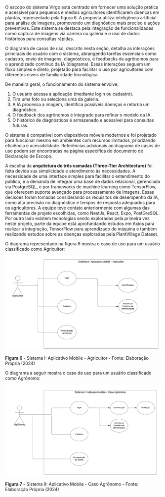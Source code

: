 O escopo do sistema Virgo está centrado em fornecer uma solução prática e acessível para pequenos e médios agricultores identificarem doenças em plantas, representado pela figura 6. A proposta utiliza inteligência artificial para análise de imagens, promovendo um diagnóstico mais preciso e ações preventivas. Este sistema se destaca pela integração de funcionalidades como captura de imagens via câmera ou galeria e o uso de dados históricos para consultas rápidas.

O diagrama de casos de uso, descrito nesta seção, detalha as interações principais do usuário com o sistema, abrangendo tarefas essenciais como cadastro, envio de imagens, diagnósticos, e feedbacks de agrônomos para o aprendizado contínuo da IA (diagrama). Essas interações seguem um fluxo simples e direto, projetado para facilitar o uso por agricultores com diferentes níveis de familiaridade tecnológica.

De maneira geral, o funcionamento do sistema envolve:

1. O usuário acessa a aplicação (mediante login ou cadastro).
2. Tira uma foto ou seleciona uma da galeria.
3. A IA processa a imagem, identifica possíveis doenças e retorna um diagnóstico.
4. O feedback dos agrônomos é integrado para refinar o modelo da IA.
5. O histórico de diagnósticos é armazenado e acessível para consultas futuras.

O sistema é compatível com dispositivos móveis modernos e foi projetado para funcionar mesmo em ambientes com recursos limitados, priorizando eficiência e acessibilidade. Referências adicionais ao diagrama de casos de uso podem ser encontradas na página específica do documento de Declaração de Escopo.

A escolha da **arquitetura de três camadas (Three-Tier Architecture)** foi feita devida sua simplicidade e atendimento às necessidades. A necessidade de uma interface simples para facilitar o entendimento do público, e a demanda de integrar uma base de dados relacional, gerenciada via PostgreSQL, e por frameworks de machine learning como TensorFlow, que oferecem suporte avançado para processamento de imagens. Essas decisões foram tomadas considerando os requisitos de desempenho da IA, como alta precisão no diagnóstico e tempos de resposta adequados para os agricultores. A equipe teve contato anteriormente com algumas das ferramentas de projeto escolhidas, como NestJs, React, Expo, PostGreSQL. Por outro lado existem tecnologias sendo exploradas pela primeira vez neste projeto, parte da equipe está aprofundando estudos em Axios para realizar a integração, TensorFlow para aprendizado de máquina e também realizando estudos sobre as doenças exploradas pela PlantVillage Dataset.

O diagrama representado na figura 6 mostra o caso de uso para um usuário classificado como Agricultor:

![DiagramaDeCaso de uso 1](../assets/Diagramas/Diagrama%20Caso%20de%20uso%201.png)

**<p class="ref">Figura 6** - Sistema I: Aplicativo Mobile - Agricultor - Fonte: Elaboração Própria (2024)</p>

O diagrama a seguir mostra o caso de uso para um usuário classificado como Agrônomo:

![DiagramaDeCaso de uso 2](../assets/Diagramas/Diagrama%20caso%20de%20uso%202.png)

**<p class="ref">Figura 7** - Sistema II: Aplicativo Mobile - Caso Agrônomo - Fonte: Elaboração Própria (2024)</p>
